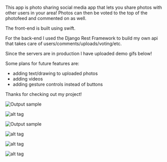 This app is photo sharing social media app that lets you share photos with other users in your area! Photos can then
be voted to the top of the photofeed and commented on as well.

The front-end is built using swift.

For the back-end I used the Django Rest Framework to build my own api that takes care of users/comments/uploads/voting/etc. 

Since the servers are in production I have uploaded demo gifs below! 

Some plans for future features are:
- adding text/drawing to uploaded photos
- adding videos
- adding gesture controls instead of buttons

Thanks for checking out my project! 

![Output sample](http://i.giphy.com/GqtXRNyfMqMow.gif) 

![alt tag](https://thumbs.gfycat.com/AshamedPastGrebe-size_restricted.gif)

![Output sample](https://thumbs.gfycat.com/ExcellentSnarlingElephant-size_restricted.gif)

![alt tag](https://thumbs.gfycat.com/BriefMenacingBubblefish-size_restricted.gif)

![alt tag](https://thumbs.gfycat.com/RectangularHairyDuiker-size_restricted.gif)

![alt tag](https://thumbs.gfycat.com/FondSnarlingFairybluebird-size_restricted.gif)


